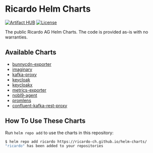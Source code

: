 # Ricardo Helm Charts

[![Artifact HUB](https://img.shields.io/endpoint?url=https://artifacthub.io/badge/repository/ricardo)](https://artifacthub.io/packages/search?repo=ricardo)
[![License](https://img.shields.io/github/license/ricardo-ch/helm-charts)](https://github.com/ricardo-ch/helm-charts/blob/main/LICENSE)

The public Ricardo AG Helm Charts. The code is provided as-is with no warranties.

## Available Charts

* [bunnycdn-exporter](https://github.com/ricardo-ch/helm-charts/tree/main/charts/bunnycdn-exporter)
* [imaginary](https://github.com/ricardo-ch/helm-charts/tree/main/charts/imaginary)
* [kafka-proxy](https://github.com/ricardo-ch/helm-charts/tree/main/charts/kafka-proxy)
* [keycloak](https://github.com/ricardo-ch/helm-charts/tree/main/charts/keycloak)
* [keycloakx](https://github.com/ricardo-ch/helm-charts/tree/main/charts/keycloakx)
* [metrics-exporter](https://github.com/ricardo-ch/helm-charts/tree/main/charts/metrics-exporter)
* [nobl9-agent](https://github.com/ricardo-ch/helm-charts/tree/main/charts/nobl9-agent)
* [promlens](https://github.com/ricardo-ch/helm-charts/tree/main/charts/promlens)
* [confluent-kafka-rest-proxy](https://github.com/ricardo-ch/helm-charts/tree/main/charts/cp-kafka-rest)

## How To Use These Charts

Run `helm repo add` to use the charts in this repository:

```bash
$ helm repo add ricardo https://ricardo-ch.github.io/helm-charts/
"ricardo" has been added to your repositories
```
